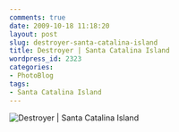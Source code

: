 ```yaml
---
comments: true
date: 2009-10-18 11:18:20
layout: post
slug: destroyer-santa-catalina-island
title: Destroyer | Santa Catalina Island
wordpress_id: 2323
categories:
- PhotoBlog
tags:
- Santa Catalina Island
---
```


![Destroyer | Santa Catalina Island](http://ryanfitzer.com/main/wp-content/uploads/2009/10/catalina-island-4.jpg)
